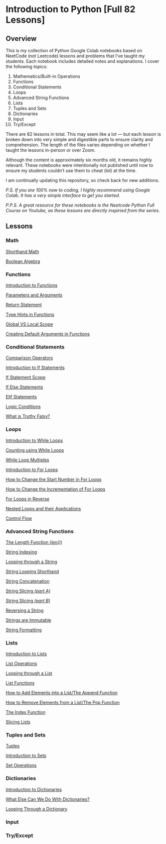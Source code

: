 # Introduction to Python [Full 82 Lessons]
## Overview

This is my collection of Python Google Colab notebooks based on NeetCode (not Leetcode) lessons and problems that I've taught my students. Each notebook includes detailed notes and explanations. I cover the following topics:

1. Mathematics/Built-in Operations
2. Functions
3. Conditional Statements
4. Loops
5. Advanced String Functions
6. Lists
7. Tuples and Sets
8. Dictionaries
9. Input
10. Try/Except

There are 82 lessons in total. This may seem like a lot — but each lesson is broken down into very simple and digestible parts to ensure clarity and comprehension. The length of the files varies depending on whether I taught the lessons in-person or over Zoom.

Although the content is approximately six months old, it remains highly relevant. These notebooks were intentionally not published until now to ensure my students couldn’t use them to cheat (lol) at the time.

I am continually updating this repository, so check back for new additions.

_P.S. If you are 100% new to coding, I highly recommend using Google Colab. It has a very simple interface to get you started._

_P.P.S. A great resource for these notebooks is the Neetcode Python Full Course on Youtube, as these lessons are directly inspiried from the series._

## Lessons

### Math
[Shorthand Math](https://github.com/shalynbarrios/Python-Notebook-from-NeetCode/blob/main/lesson22_shorthand.ipynb)

[Boolean Algebra](https://github.com/shalynbarrios/Python-Notebook-from-NeetCode/blob/main/lesson23_booleanalg.ipynb)

### Functions
[Introduction to Functions](https://github.com/shalynbarrios/Python-Notebook-from-NeetCode/blob/main/lesson24_intro2functions.ipynb)

[Parameters and Arguments](https://github.com/shalynbarrios/Python-Notebook-from-NeetCode/blob/main/lesson25_26_parameters.ipynb)

[Return Statement](https://github.com/shalynbarrios/Python-Notebook-from-NeetCode/blob/main/lesson27_return.ipynb)

[Type Hints in Functions](https://github.com/shalynbarrios/Python-Notebook-from-NeetCode/blob/main/lesson28_typehints.ipynb)

[Global VS Local Scope](https://github.com/shalynbarrios/Python-Notebook-from-NeetCode/blob/main/lesson30_globalVSlocal_scope.ipynb)

[Creating Default Arguments in Functions](https://github.com/shalynbarrios/Python-Notebook-from-NeetCode/blob/main/lesson31_defaultarguments.ipynb)

### Conditional Statements
[Comparison Operators](https://github.com/shalynbarrios/Python-Notebook-from-NeetCode/blob/main/lesson32_comparisonoperators.ipynb)

[Introduction to If Statements](https://github.com/shalynbarrios/Python-Notebook-from-NeetCode/blob/main/lesson33_ifstatements.ipynb)

[If Statement Scope](https://github.com/shalynbarrios/Python-Notebook-from-NeetCode/blob/main/lesson34_ifstatement_scope.ipynb)

[If Else Statements](https://github.com/shalynbarrios/Python-Notebook-from-NeetCode/blob/main/lesson35_ifelse.ipynb)

[Elif Statements](https://github.com/shalynbarrios/Python-Notebook-from-NeetCode/blob/main/lesson36_elif.ipynb)

[Logic Conditions](https://github.com/shalynbarrios/Python-Notebook-from-NeetCode/blob/main/lesson37_logicconditions.ipynb)

[What is Truthy Falsy?](https://github.com/shalynbarrios/Python-Notebook-from-NeetCode/blob/main/lesson38_truthy_falsy.ipynb)

### Loops
[Introduction to While Loops](https://github.com/shalynbarrios/Python-Notebook-from-NeetCode/blob/main/lesson39_whileloops.ipynb)

[Counting using While Loops](https://github.com/shalynbarrios/Python-Notebook-from-NeetCode/blob/main/lesson40_whileloops_counting.ipynb)

[While Loop Multiples](https://github.com/shalynbarrios/Python-Notebook-from-NeetCode/blob/main/lesson41_whileloop_multiples.ipynb)

[Introduction to For Loops](https://github.com/shalynbarrios/Python-Notebook-from-NeetCode/blob/main/lesson42_forloops.ipynb)

[How to Change the Start Number in For Loops](https://github.com/shalynbarrios/Python-Notebook-from-NeetCode/blob/main/lesson43_startforloops.ipynb)

[How to Change the Incrementation of For Loops](https://github.com/shalynbarrios/Python-Notebook-from-NeetCode/blob/main/lesson44_stepsforloops.ipynb)

[For Loops in Reverse](https://github.com/shalynbarrios/Python-Notebook-from-NeetCode/blob/main/lesson45_forloops_reverse.ipynb)

[Nested Loops and their Applications](https://github.com/shalynbarrios/Python-Notebook-from-NeetCode/blob/main/lesson46_nestedloops.ipynb)

[Control Flow](https://github.com/shalynbarrios/Python-Notebook-from-NeetCode/blob/main/lesson47_controlflow.ipynb)

### Advanced String Functions
[The Length Function (_len()_)](https://github.com/shalynbarrios/Python-Notebook-from-NeetCode/blob/main/lesson48_lengthfunc.ipynb)

[String Indexing](https://github.com/shalynbarrios/Python-Notebook-from-NeetCode/blob/main/lesson49_stringindex.ipynb)

[Looping through a String](https://github.com/shalynbarrios/Python-Notebook-from-NeetCode/blob/main/lesson50_stringlooping.ipynb)

[String Looping Shorthand](https://github.com/shalynbarrios/Python-Notebook-from-NeetCode/blob/main/lesson51_stringlooping_shorthand.ipynb)

[String Concatenation](https://github.com/shalynbarrios/Python-Notebook-from-NeetCode/blob/main/lesson52_strconcatenation.ipynb)

[String Slicing _(part A)_](https://github.com/shalynbarrios/Python-Notebook-from-NeetCode/blob/main/lesson53_stringslicing.ipynb)

[String Slicing _(part B)_](https://github.com/shalynbarrios/Python-Notebook-from-NeetCode/blob/main/lesson54_stringslicing_2.ipynb)

[Reversing a String](https://github.com/shalynbarrios/Python-Notebook-from-NeetCode/blob/main/lesson55_reversestrings.ipynb)

[Strings are Immutable](https://github.com/shalynbarrios/Python-Notebook-from-NeetCode/blob/main/lesson56_stringimmutable.ipynb)

[String Formatting](https://github.com/shalynbarrios/Python-Notebook-from-NeetCode/blob/main/lesson57_stringformatting.ipynb)

### Lists

[Introduction to Lists](https://github.com/shalynbarrios/Python-Notebook-from-NeetCode/blob/main/lesson58_intro2lists.ipynb)

[List Operations](https://github.com/shalynbarrios/Python-Notebook-from-NeetCode/blob/main/lesson59_listoperations.ipynb)

[Looping through a List](https://github.com/shalynbarrios/Python-Notebook-from-NeetCode/blob/main/lesson60_listlooping.ipynb)

[List Functions](https://github.com/shalynbarrios/Python-Notebook-from-NeetCode/blob/main/lesson61_listfunctions.ipynb)

[How to Add Elements into a List/The Append Function](https://github.com/shalynbarrios/Python-Notebook-from-NeetCode/blob/main/lesson62_appendlist.ipynb)

[How to Remove Elements from a List/The Pop Function](https://github.com/shalynbarrios/Python-Notebook-from-NeetCode/blob/main/lesson63_poplist.ipynb)

[The Index Function](https://github.com/shalynbarrios/Python-Notebook-from-NeetCode/blob/main/lesson64_listfindipynb.ipynb)

[Slicing Lists](https://github.com/shalynbarrios/Python-Notebook-from-NeetCode/blob/main/lesson65_listslicing.ipynb)

### Tuples and Sets

[Tuples](https://github.com/shalynbarrios/Python-Notebook-from-NeetCode/blob/main/lesson66_tuples.ipynb)

[Introduction to Sets](https://github.com/shalynbarrios/Python-Notebook-from-NeetCode/blob/main/lesson67_intro2sets.ipynb)

[Set Operations](https://github.com/shalynbarrios/Python-Notebook-from-NeetCode/blob/main/lesson68_setoperations.ipynb)

### Dictionaries

[Introduction to Dictionaries](https://github.com/shalynbarrios/Python-Notebook-from-NeetCode/blob/main/lesson70_introtodictionaries.ipynb)

[What Else Can We Do With Dictionaries?](https://github.com/shalynbarrios/Python-Notebook-from-NeetCode/blob/main/lesson71_dictoperations.ipynb)

[Looping Through a Dictionary](https://github.com/shalynbarrios/Python-Notebook-from-NeetCode/blob/main/lesson72_dictlooping.ipynb)

### Input

### Try/Except
